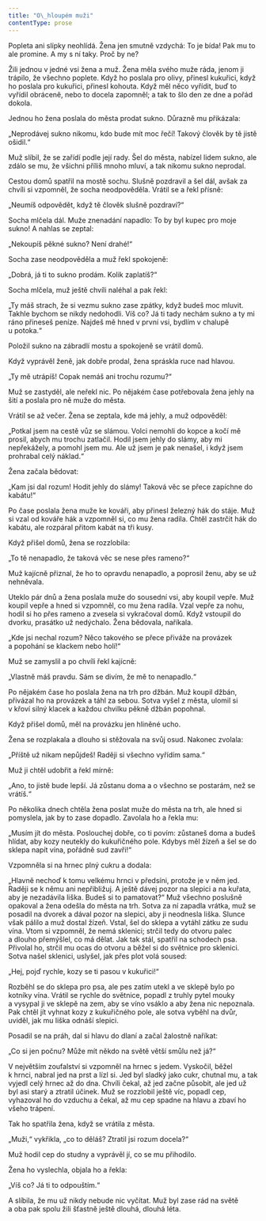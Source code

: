```yaml
---
title: "O\_hloupém muži"
contentType: prose
---
```


<section>

Popleta ani slípky neohlídá. Žena jen smutně vzdychá: To je bída! Pak mu to ale promine. A my s ní taky. Proč by ne?

Žili jednou v jedné vsi žena a muž. Žena měla svého muže ráda, jenom ji trápilo, že všechno poplete. Když ho poslala pro olivy, přinesl kukuřici, když ho poslala pro kukuřici, přinesl kohouta. Když měl něco vyřídit, buď to vyřídil obráceně, nebo to docela zapomněl; a tak to šlo den ze dne a pořád dokola.

Jednou ho žena poslala do města prodat sukno. Důrazně mu přikázala:

„Neprodávej sukno nikomu, kdo bude mít moc řečí! Takový člověk by tě jistě ošidil.“

Muž slíbil, že se zařídí podle její rady. Šel do města, nabízel lidem sukno, ale zdálo se mu, že všichni příliš mnoho mluví, a tak nikomu sukno neprodal.

Cestou domů spatřil na mostě sochu. Slušně pozdravil a šel dál, avšak za chvíli si vzpomněl, že socha neodpověděla. Vrátil se a řekl přísně:

„Neumíš odpovědět, když tě člověk slušně pozdraví?“

Socha mlčela dál. Muže znenadání napadlo: To by byl kupec pro moje sukno! A nahlas se zeptal:

„Nekoupíš pěkné sukno? Není drahé!“

Socha zase neodpověděla a muž řekl spokojeně:

„Dobrá, já ti to sukno prodám. Kolik zaplatíš?“

Socha mlčela, muž ještě chvíli naléhal a pak řekl:

„Ty máš strach, že si vezmu sukno zase zpátky, když budeš moc mluvit. Takhle bychom se nikdy nedohodli. Víš co? Já ti tady nechám sukno a ty mi ráno přineseš peníze. Najdeš mě hned v první vsi, bydlím v chalupě u potoka.“

Položil sukno na zábradlí mostu a spokojeně se vrátil domů.

Když vyprávěl ženě, jak dobře prodal, žena spráskla ruce nad hlavou.

„Ty mě utrápíš! Copak nemáš ani trochu rozumu?“

Muž se zastyděl, ale neřekl nic. Po nějakém čase potřebovala žena jehly na šití a poslala pro ně muže do města.

Vrátil se až večer. Žena se zeptala, kde má jehly, a muž odpověděl:

„Potkal jsem na cestě vůz se slámou. Volci nemohli do kopce a kočí mě prosil, abych mu trochu zatlačil. Hodil jsem jehly do slámy, aby mi nepřekážely, a pomohl jsem mu. Ale už jsem je pak nenašel, i když jsem prohrabal celý náklad.“

Žena začala bědovat:

„Kam jsi dal rozum! Hodit jehly do slámy! Taková věc se přece zapíchne do kabátu!“

Po čase poslala žena muže ke kováři, aby přinesl železný hák do stáje. Muž si vzal od kováře hák a vzpomněl si, co mu žena radila. Chtěl zastrčit hák do kabátu, ale rozpáral přitom kabát na tři kusy.

Když přišel domů, žena se rozzlobila:

„To tě nenapadlo, že taková věc se nese přes rameno?“

Muž kajícně přiznal, že ho to opravdu nenapadlo, a poprosil ženu, aby se už nehněvala.

Uteklo pár dnů a žena poslala muže do sousední vsi, aby koupil vepře. Muž koupil vepře a hned si vzpomněl, co mu žena radila. Vzal vepře za nohu, hodil si ho přes rameno a zvesela si vykračoval domů. Když vstoupil do dvorku, prasátko už nedýchalo. Žena bědovala, naříkala.

„Kde jsi nechal rozum? Něco takového se přece přiváže na provázek a popohání se klackem nebo holí!“

Muž se zamyslil a po chvíli řekl kajícně:

„Vlastně máš pravdu. Sám se divím, že mě to nenapadlo.“

Po nějakém čase ho poslala žena na trh pro džbán. Muž koupil džbán, přivázal ho na provázek a táhl za sebou. Sotva vyšel z města, ulomil si v křoví silný klacek a každou chvilku pěkně džbán popohnal.

Když přišel domů, měl na provázku jen hliněné ucho.

Žena se rozplakala a dlouho si stěžovala na svůj osud. Nakonec zvolala:

„Příště už nikam nepůjdeš! Raději si všechno vyřídím sama.“

Muž ji chtěl udobřit a řekl mírně:

„Ano, to jistě bude lepší. Já zůstanu doma a o všechno se postarám, než se vrátíš.“

Po několika dnech chtěla žena poslat muže do města na trh, ale hned si pomyslela, jak by to zase dopadlo. Zavolala ho a řekla mu:

„Musím jít do města. Poslouchej dobře, co ti povím: zůstaneš doma a budeš hlídat, aby kozy neutekly do kukuřičného pole. Kdybys měl žízeň a šel se do sklepa napít vína, pořádně sud zavři!“

Vzpomněla si na hrnec plný cukru a dodala:

„Hlavně nechoď k tomu velkému hrnci v předsíni, protože je v něm jed. Raději se k němu ani nepřibližuj. A ještě dávej pozor na slepici a na kuřata, aby je nezadávila liška. Budeš si to pamatovat?“ Muž všechno poslušně opakoval a žena odešla do města na trh. Sotva za ní zapadla vrátka, muž se posadil na dvorek a dával pozor na slepici, aby ji neodnesla liška. Slunce však pálilo a muž dostal žízeň. Vstal, šel do sklepa a vytáhl zátku ze sudu vína. Vtom si vzpomněl, že nemá sklenici; strčil tedy do otvoru palec a dlouho přemýšlel, co má dělat. Jak tak stál, spatřil na schodech psa. Přivolal ho, strčil mu ocas do otvoru a běžel si do světnice pro sklenici. Sotva našel sklenici, uslyšel, jak přes plot volá soused:

„Hej, pojď rychle, kozy se ti pasou v kukuřici!“

Rozběhl se do sklepa pro psa, ale pes zatím utekl a ve sklepě bylo po kotníky vína. Vrátil se rychle do světnice, popadl z truhly pytel mouky a vysypal ji ve sklepě na zem, aby se víno vsáklo a aby žena nic nepoznala. Pak chtěl jít vyhnat kozy z kukuřičného pole, ale sotva vyběhl na dvůr, uviděl, jak mu liška odnáší slepici.

Posadil se na práh, dal si hlavu do dlaní a začal žalostně naříkat:

„Co si jen počnu? Může mít někdo na světě větší smůlu než já?“

V největším zoufalství si vzpomněl na hrnec s jedem. Vyskočil, běžel k hrnci, nabral jed na prst a lízl si. Jed byl sladký jako cukr, chutnal mu, a tak vyjedl celý hrnec až do dna. Chvíli čekal, až jed začne působit, ale jed už byl asi starý a ztratil účinek. Muž se rozzlobil ještě víc, popadl cep, vyhazoval ho do vzduchu a čekal, až mu cep spadne na hlavu a zbaví ho všeho trápení.

Tak ho spatřila žena, když se vrátila z města.

„Muži,“ vykřikla, „co to děláš? Ztratil jsi rozum docela?“

Muž hodil cep do studny a vyprávěl jí, co se mu přihodilo.

Žena ho vyslechla, objala ho a řekla:

„Víš co? Já ti to odpouštím.“

A slíbila, že mu už nikdy nebude nic vyčítat. Muž byl zase rád na světě a oba pak spolu žili šťastně ještě dlouhá, dlouhá léta.

</section>
